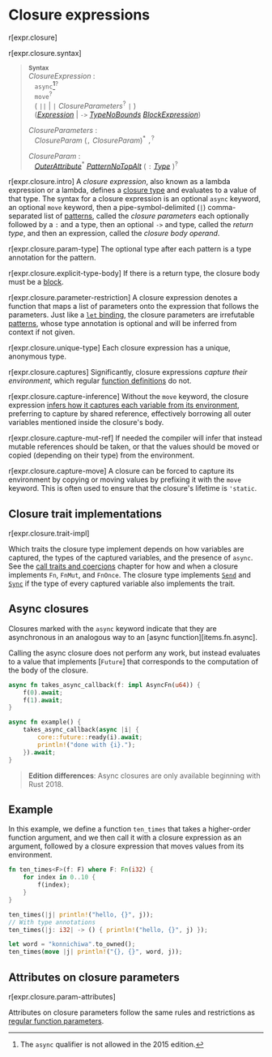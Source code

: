 # Closure expressions

r[expr.closure]

r[expr.closure.syntax]
> **<sup>Syntax</sup>**\
> _ClosureExpression_ :\
> &nbsp;&nbsp; `async`[^cl-async-edition]<sup>?</sup>\
> &nbsp;&nbsp; `move`<sup>?</sup>\
> &nbsp;&nbsp; ( `||` | `|` _ClosureParameters_<sup>?</sup> `|` )\
> &nbsp;&nbsp; ([_Expression_] | `->` [_TypeNoBounds_]&nbsp;[_BlockExpression_])
>
> _ClosureParameters_ :\
> &nbsp;&nbsp; _ClosureParam_ (`,` _ClosureParam_)<sup>\*</sup> `,`<sup>?</sup>
>
> _ClosureParam_ :\
> &nbsp;&nbsp; [_OuterAttribute_]<sup>\*</sup> [_PatternNoTopAlt_]&nbsp;( `:` [_Type_] )<sup>?</sup>
>
> [^cl-async-edition]: The `async` qualifier is not allowed in the 2015 edition.

r[expr.closure.intro]
A *closure expression*, also known as a lambda expression or a lambda, defines a [closure type] and evaluates to a value of that type.
The syntax for a closure expression is an optional `async` keyword, an optional `move` keyword, then a pipe-symbol-delimited (`|`) comma-separated list of [patterns], called the *closure parameters* each optionally followed by a `:` and a type, then an optional `->` and type, called the *return type*, and then an expression, called the *closure body operand*.

r[expr.closure.param-type]
The optional type after each pattern is a type annotation for the pattern.

r[expr.closure.explicit-type-body]
If there is a return type, the closure body must be a [block].

r[expr.closure.parameter-restriction]
A closure expression denotes a function that maps a list of parameters onto the expression that follows the parameters.
Just like a [`let` binding], the closure parameters are irrefutable [patterns], whose type annotation is optional and will be inferred from context if not given.

r[expr.closure.unique-type]
Each closure expression has a unique, anonymous type.

r[expr.closure.captures]
Significantly, closure expressions _capture their environment_, which regular [function definitions] do not.

r[expr.closure.capture-inference]
Without the `move` keyword, the closure expression [infers how it captures each variable from its environment](../types/closure.md#capture-modes), preferring to capture by shared reference, effectively borrowing all outer variables mentioned inside the closure's body.

r[expr.closure.capture-mut-ref]
If needed the compiler will infer that instead mutable references should be taken, or that the values should be moved or copied (depending on their type) from the environment.

r[expr.closure.capture-move]
A closure can be forced to capture its environment by copying or moving values by prefixing it with the `move` keyword.
This is often used to ensure that the closure's lifetime is `'static`.

## Closure trait implementations

r[expr.closure.trait-impl]

Which traits the closure type implement depends on how variables are captured, the types of the captured variables, and the presence of `async`.
See the [call traits and coercions] chapter for how and when a closure implements `Fn`, `FnMut`, and `FnOnce`.
The closure type implements [`Send`] and [`Sync`] if the type of every captured variable also implements the trait.

## Async closures

Closures marked with the `async` keyword indicate that they are asynchronous in an analogous way to an [async function][items.fn.async].

Calling the async closure does not perform any work, but instead evaluates to a value that implements [`Future`] that corresponds to the computation of the body of the closure.

```rust
async fn takes_async_callback(f: impl AsyncFn(u64)) {
    f(0).await;
    f(1).await;
}

async fn example() {
    takes_async_callback(async |i| {
        core::future::ready(i).await;
        println!("done with {i}.");
    }).await;
}
```

> **Edition differences**: Async closures are only available beginning with Rust 2018.

## Example

In this example, we define a function `ten_times` that takes a higher-order function argument, and we then call it with a closure expression as an argument, followed by a closure expression that moves values from its environment.

```rust
fn ten_times<F>(f: F) where F: Fn(i32) {
    for index in 0..10 {
        f(index);
    }
}

ten_times(|j| println!("hello, {}", j));
// With type annotations
ten_times(|j: i32| -> () { println!("hello, {}", j) });

let word = "konnichiwa".to_owned();
ten_times(move |j| println!("{}, {}", word, j));
```

## Attributes on closure parameters

r[expr.closure.param-attributes]

Attributes on closure parameters follow the same rules and restrictions as [regular function parameters].

[_Expression_]: ../expressions.md
[_BlockExpression_]: block-expr.md
[_TypeNoBounds_]: ../types.md#type-expressions
[_PatternNoTopAlt_]: ../patterns.md
[_Type_]: ../types.md#type-expressions
[`let` binding]: ../statements.md#let-statements
[`Send`]: ../special-types-and-traits.md#send
[`Sync`]: ../special-types-and-traits.md#sync
[_OuterAttribute_]: ../attributes.md
[block]: block-expr.md
[call traits and coercions]: ../types/closure.md#call-traits-and-coercions
[closure type]: ../types/closure.md
[function definitions]: ../items/functions.md
[patterns]: ../patterns.md
[regular function parameters]: ../items/functions.md#attributes-on-function-parameters
